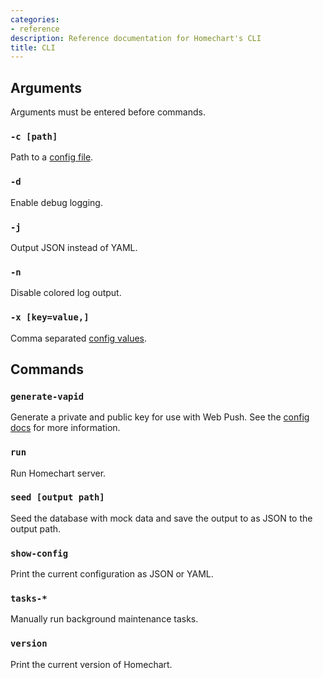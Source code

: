 ```yaml
---
categories:
- reference
description: Reference documentation for Homechart's CLI
title: CLI
---
```


## Arguments

Arguments must be entered before commands.

### `-c [path]`

Path to a [config file](../config).

### `-d`

Enable debug logging.

### `-j`

Output JSON instead of YAML.

### `-n`

Disable colored log output.

### `-x [key=value,]`

Comma separated [config values](../config).

## Commands

### `generate-vapid`

Generate a private and public key for use with Web Push.  See the [config docs](../config/#web-push) for more information.

### `run`

Run Homechart server.

### `seed [output path]`

Seed the database with mock data and save the output to as JSON to the output path.

### `show-config`

Print the current configuration as JSON or YAML.

### `tasks-*`

Manually run background maintenance tasks.

### `version`

Print the current version of Homechart.
